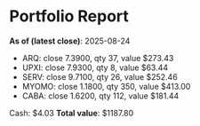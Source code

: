 # Portfolio Report
**As of (latest close)**: 2025-08-24

- ARQ: close 7.3900, qty 37, value $273.43
- UPXI: close 7.9300, qty 8, value $63.44
- SERV: close 9.7100, qty 26, value $252.46
- MYOMO: close 1.1800, qty 350, value $413.00
- CABA: close 1.6200, qty 112, value $181.44

Cash: $4.03
**Total value**: $1187.80